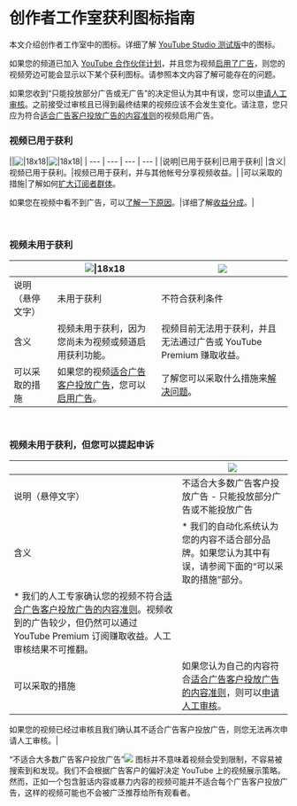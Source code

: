 # 创作者工作室获利图标指南

本文介绍创作者工作室中的图标。详细了解 [YouTube Studio 测试版](https://support.google.com/youtube/answer/9208564)中的图标。

如果您的频道已加入 [YouTube 合作伙伴计划](https://support.google.com/youtube/answer/72851)，并且您为视频[启用了广告](https://support.google.com/youtube/answer/94522)，则您的视频旁边可能会显示以下某个获利图标。请参照本文内容了解可能存在的问题。

如果您收到“只能投放部分广告或无广告”的决定但认为其中有误，您可以[申请人工审核](https://support.google.com/youtube/answer/7083671)。之前接受过审核且已得到最终结果的视频应该不会发生变化。请注意，您只应为符合[适合广告客户投放广告的内容准则](https://support.google.com/youtube/answer/6162278)的视频启用广告。

### 视频已用于获利

||![\|18x18](https://lh3.googleusercontent.com/HwBVhWIHREdrSVhkBh2iYdoE8NK7M0SEm5g5sd6f4zBEeOJqOrwFlm2L45aUp7qdTAQ=w18)|![\|18x18](https://lh3.googleusercontent.com/jbXV-yZ3ZxVEyHWvVmCBAbXuFEqcWtWujhTrIoLDsP2Uasoia5-4EV1cmC1vsAH2OY4=w18)|
| --- | --- | --- | --- |
|说明|已用于获利|已用于获利|
|含义|视频已用于获利。|视频已用于获利，并与其他帐号分享视频收益。|
|可以采取的措施|了解如何[扩大订阅者群体](https://creatoracademy.youtube.com/page/course/get-discovered)。

如果您在视频中看不到广告，可以[了解一下原因](https://support.google.com/youtube/answer/117739)。|详细了解[收益分成](https://support.google.com/youtube/answer/6174207)。|

 

### 视频未用于获利

||![\|18x18](https://lh3.googleusercontent.com/IB26lw9IJUDjmVqAi5lp8Dg-YlaT2xcvo4la3M7rHpxflwAl9xF2-Zng-0yzLS55OLgu=w18-h18)|![](https://lh3.googleusercontent.com/7usZF0O26NJ2EbDBFe29rNKmTkcN7O3r6poW7zKf6IxTDG3xPmkVyr7xKAjqUtob6Z8=w30)|
| --- | --- | --- |
|说明（悬停文字）|未用于获利|不符合获利条件|
|含义|视频未用于获利，因为您尚未为视频或频道启用获利功能。|视频目前无法用于获利，并且无法通过广告或 YouTube Premium 赚取收益。|
|可以采取的措施|如果您的视频[适合广告客户投放广告](https://support.google.com/youtube/answer/6162278)，您可以[启用广告](https://support.google.com/youtube/answer/94522)。|了解您可以采取什么措施来[解决问题](https://support.google.com/youtube/troubleshooter/2990415?hl=zh-CN&ref_topic=6029741#ts=2990420)。|

 

### 视频未用于获利，但您可以提起申诉

||![](https://lh3.googleusercontent.com/F5PT_oy12O_pcN6n-2gWbV9yvyMeY429AjQw36FWGjIDz0vAL6gQaZGodpCSVqqzoYTT=h18)|
| --- | --- |
|说明（悬停文字）|不适合大多数广告客户投放广告 - 只能投放部分广告或不能投放广告|
|含义|* 我们的自动化系统认为您的内容不适合部分品牌。如果您认为其中有误，请参阅下面的“可以采取的措施”部分。
* 我们的人工专家确认您的视频不符合[适合广告客户投放广告的内容准则](https://support.google.com/youtube/answer/6162278)。视频收到的广告较少，但仍然可以通过 YouTube Premium 订阅赚取收益。人工审核结果不可推翻。|
|可以采取的措施|如果您认为自己的内容符合[适合广告客户投放广告的内容准则](https://support.google.com/youtube/answer/6162278)，则可以[申请人工审核](https://support.google.com/youtube/answer/7083671)。

如果您的视频已经过审核且我们确认其不适合广告客户投放广告，则您无法再次申请人工审核。|

“不适合大多数广告客户投放广告”![](https://lh3.googleusercontent.com/F5PT_oy12O_pcN6n-2gWbV9yvyMeY429AjQw36FWGjIDz0vAL6gQaZGodpCSVqqzoYTT=h18) 图标并不意味着视频会受到限制，不容易被搜索到和发现。我们不会根据广告客户的偏好决定 YouTube 上的视频展示策略。然而，正如一个包含脏话内容或暴力内容的视频可能并不适合每个广告客户投放广告，这样的视频可能也不会被广泛推荐给所有观看者。